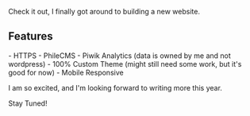 <!--
Title: New Year, New Website!!!
Date: 2017/01/10
Template: post
Blog: true
-->

Check it out, I finally got around to building a new website.

Features
--------

<div markdown="1" class="bullet-list">
- HTTPS
- PhileCMS
- Piwik Analytics (data is owned by me and not wordpress)
- 100% Custom Theme (might still need some work, but it's good for now)
- Mobile Responsive
</div>

I am so excited, and I'm looking forward to writing more this year.

Stay Tuned!